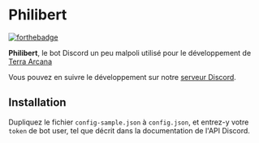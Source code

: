 # Philibert

[![forthebadge](http://forthebadge.com/images/badges/fuck-it-ship-it.svg)](http://forthebadge.com)

**Philibert**, le bot Discord un peu malpoli utilisé pour le développement de
[Terra Arcana](http://terraarcana.com)

Vous pouvez en suivre le développement sur notre [serveur Discord](http://discord.gg/0kL6YcXV8MXlrkGJ).

## Installation

Dupliquez le fichier `config-sample.json` à `config.json`, et entrez-y votre `token` de bot user,
tel que décrit dans la documentation de l'API Discord.

